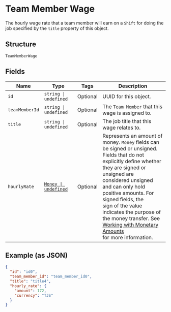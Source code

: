 
# Team Member Wage

The hourly wage rate that a team member will earn on a `Shift` for doing the job
specified by the `title` property of this object.

## Structure

`TeamMemberWage`

## Fields

| Name | Type | Tags | Description |
|  --- | --- | --- | --- |
| `id` | `string \| undefined` | Optional | UUID for this object. |
| `teamMemberId` | `string \| undefined` | Optional | The `Team Member` that this wage is assigned to. |
| `title` | `string \| undefined` | Optional | The job title that this wage relates to. |
| `hourlyRate` | [`Money \| undefined`](/doc/models/money.md) | Optional | Represents an amount of money. `Money` fields can be signed or unsigned.<br>Fields that do not explicitly define whether they are signed or unsigned are<br>considered unsigned and can only hold positive amounts. For signed fields, the<br>sign of the value indicates the purpose of the money transfer. See<br>[Working with Monetary Amounts](https://developer.squareup.com/docs/build-basics/working-with-monetary-amounts)<br>for more information. |

## Example (as JSON)

```json
{
  "id": "id0",
  "team_member_id": "team_member_id0",
  "title": "title4",
  "hourly_rate": {
    "amount": 172,
    "currency": "TJS"
  }
}
```

